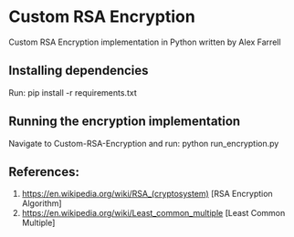 # Custom RSA Encryption
Custom RSA Encryption implementation in Python written by Alex Farrell

## Installing dependencies
Run: pip install -r requirements.txt 

## Running the encryption implementation
Navigate to Custom-RSA-Encryption and run: python run_encryption.py

## References:
1) https://en.wikipedia.org/wiki/RSA_(cryptosystem) [RSA Encryption Algorithm]
2) https://en.wikipedia.org/wiki/Least_common_multiple [Least Common Multiple]
